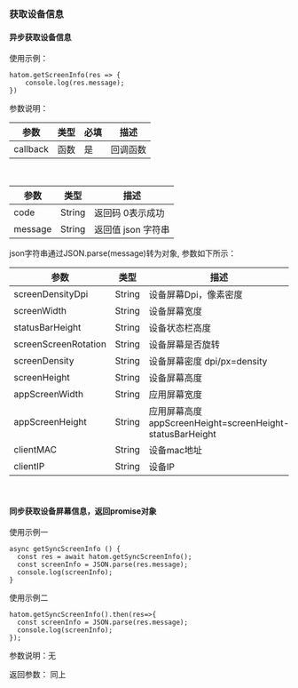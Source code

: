 ### 获取设备信息

#### 异步获取设备信息

使用示例：
```
hatom.getScreenInfo(res => {
    console.log(res.message);
})

```
参数说明：

| 参数   | 类型 | 必填 | 描述     |
| -------- | ---- | ----- | -------- |
| callback | 函数 | 是 | 回调函数 |

&nbsp;

| 参数 | 类型   | 描述                               |
| ----- | ------ | ---------------------------------- |
| code  | String | 返回码  0表示成功 |
| message  | String | 返回值 json 字符串|

json字符串通过JSON.parse(message)转为对象, 参数如下所示：

| 参数   | 类型   | 描述         |
| ---------- | -------- | --------------- |
| screenDensityDpi  | String | 设备屏幕Dpi，像素密度     |
| screenWidth | String | 设备屏幕宽度   |
| statusBarHeight     | String | 设备状态栏高度    |
| screenScreenRotation       | String | 设备屏幕是否旋转      |
| screenDensity       | String | 设备屏幕密度 dpi/px=density      |
| screenHeight       | String | 设备屏幕高度      |
| appScreenWidth       | String | 应用屏幕宽度      |
| appScreenHeight       | String | 应用屏幕高度 appScreenHeight=screenHeight-statusBarHeight    |
| clientMAC       | String | 设备mac地址    |
| clientIP       | String | 设备IP    |

&nbsp;

#### 同步获取设备屏幕信息，返回promise对象

使用示例一
```
async getSyncScreenInfo () {
  const res = await hatom.getSyncScreenInfo();
  const screenInfo = JSON.parse(res.message);
  console.log(screenInfo);
}
```
使用示例二

```
hatom.getSyncScreenInfo().then(res=>{
  const screenInfo = JSON.parse(res.message);
  console.log(screenInfo);
});
```
参数说明：无

返回参数： 同上

&nbsp;
